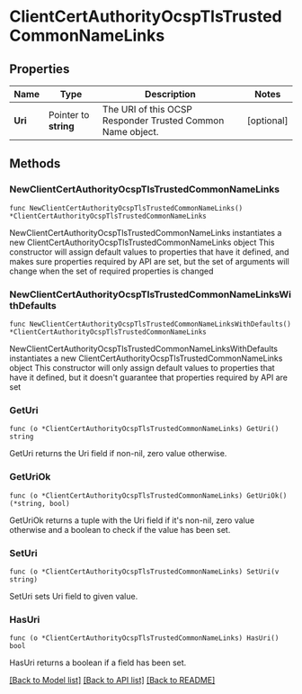 # ClientCertAuthorityOcspTlsTrustedCommonNameLinks

## Properties

Name | Type | Description | Notes
------------ | ------------- | ------------- | -------------
**Uri** | Pointer to **string** | The URI of this OCSP Responder Trusted Common Name object. | [optional] 

## Methods

### NewClientCertAuthorityOcspTlsTrustedCommonNameLinks

`func NewClientCertAuthorityOcspTlsTrustedCommonNameLinks() *ClientCertAuthorityOcspTlsTrustedCommonNameLinks`

NewClientCertAuthorityOcspTlsTrustedCommonNameLinks instantiates a new ClientCertAuthorityOcspTlsTrustedCommonNameLinks object
This constructor will assign default values to properties that have it defined,
and makes sure properties required by API are set, but the set of arguments
will change when the set of required properties is changed

### NewClientCertAuthorityOcspTlsTrustedCommonNameLinksWithDefaults

`func NewClientCertAuthorityOcspTlsTrustedCommonNameLinksWithDefaults() *ClientCertAuthorityOcspTlsTrustedCommonNameLinks`

NewClientCertAuthorityOcspTlsTrustedCommonNameLinksWithDefaults instantiates a new ClientCertAuthorityOcspTlsTrustedCommonNameLinks object
This constructor will only assign default values to properties that have it defined,
but it doesn't guarantee that properties required by API are set

### GetUri

`func (o *ClientCertAuthorityOcspTlsTrustedCommonNameLinks) GetUri() string`

GetUri returns the Uri field if non-nil, zero value otherwise.

### GetUriOk

`func (o *ClientCertAuthorityOcspTlsTrustedCommonNameLinks) GetUriOk() (*string, bool)`

GetUriOk returns a tuple with the Uri field if it's non-nil, zero value otherwise
and a boolean to check if the value has been set.

### SetUri

`func (o *ClientCertAuthorityOcspTlsTrustedCommonNameLinks) SetUri(v string)`

SetUri sets Uri field to given value.

### HasUri

`func (o *ClientCertAuthorityOcspTlsTrustedCommonNameLinks) HasUri() bool`

HasUri returns a boolean if a field has been set.


[[Back to Model list]](../README.md#documentation-for-models) [[Back to API list]](../README.md#documentation-for-api-endpoints) [[Back to README]](../README.md)


